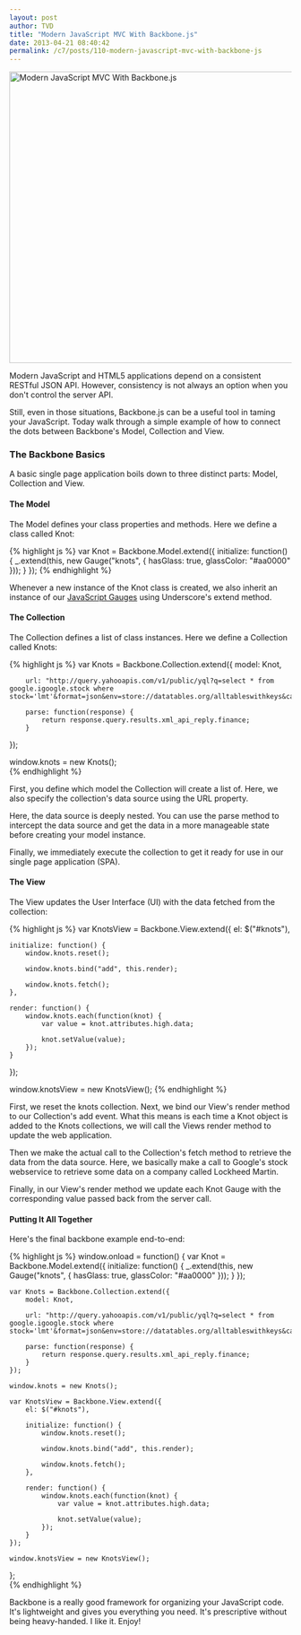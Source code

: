 ```yaml
---
layout: post
author: TVD
title: "Modern JavaScript MVC With Backbone.js"
date: 2013-04-21 08:40:42
permalink: /c7/posts/110-modern-javascript-mvc-with-backbone-js
---
```


<img src="https://techoctave.com/c7/static/gangnam-style-feature.jpg" width=520 alt="Modern JavaScript MVC With Backbone.js"/>

Modern JavaScript and HTML5 applications depend on a consistent RESTful JSON API. However, consistency is not always an option when you don't control the server API.

Still, even in those situations, Backbone.js can be a useful tool in taming your JavaScript. Today walk through a simple example of how to connect the dots between Backbone's Model, Collection and View.

### The Backbone Basics

A basic single page application boils down to three distinct parts: Model, Collection and View.

#### The Model

The Model defines your class properties and methods. Here we define a class called Knot:

{% highlight js %}
var Knot = Backbone.Model.extend({
	initialize: function() {
		_.extend(this, new Gauge("knots", {
			hasGlass: true,
			glassColor: "#aa0000"
		}));
	}
});
{% endhighlight %}

Whenever a new instance of the Knot class is created, we also inherit an instance of our [JavaScript Gauges][1] using Underscore's extend method.


#### The Collection

The Collection defines a list of class instances. Here we define a Collection called Knots:

{% highlight js %}
var Knots = Backbone.Collection.extend({
	    model: Knot,
	
		url: "http://query.yahooapis.com/v1/public/yql?q=select * from google.igoogle.stock where stock='lmt'&format=json&env=store://datatables.org/alltableswithkeys&callback=",
	
		parse: function(response) {
			return response.query.results.xml_api_reply.finance;
		}
});

window.knots = new Knots();  
{% endhighlight %}

First, you define which model the Collection will create a list of. Here, we also specify the collection's data source using the URL property.

Here, the data source is deeply nested. You can use the parse method to intercept the data source and get the data in a more manageable state before creating your model instance.

Finally, we immediately execute the collection to get it ready for use in our single page application (SPA).

#### The View

The View updates the User Interface (UI) with the data fetched from the collection:

{% highlight js %}
var KnotsView = Backbone.View.extend({
	el: $("#knots"),

	initialize: function() {
		window.knots.reset();

		window.knots.bind("add", this.render);

		window.knots.fetch();
	},

	render: function() {
		window.knots.each(function(knot) {
			var value = knot.attributes.high.data;
				
			knot.setValue(value);
		});
	}
});

window.knotsView = new KnotsView();
{% endhighlight %}

First, we reset the knots collection. Next, we bind our View's render method to our Collection's add event. What this means is each time a Knot object is added to the Knots collections, we will call the Views render method to update the web application.

Then we make the actual call to the Collection's fetch method to retrieve the data from the data source. Here, we basically make a call to Google's stock webservice to retrieve some data on a company called Lockheed Martin.

Finally, in our View's render method we update each Knot Gauge with the corresponding value passed back from the server call.

#### Putting It All Together

Here's the final backbone example end-to-end:

{% highlight js %}
window.onload = function() {
	var Knot = Backbone.Model.extend({
		initialize: function() {
			_.extend(this, new Gauge("knots", {
				hasGlass: true,
				glassColor: "#aa0000"
			}));
		}
	});

	var Knots = Backbone.Collection.extend({
	    model: Knot,
	
		url: "http://query.yahooapis.com/v1/public/yql?q=select * from google.igoogle.stock where stock='lmt'&format=json&env=store://datatables.org/alltableswithkeys&callback=",
	
		parse: function(response) {
			return response.query.results.xml_api_reply.finance;
		}
	});

	window.knots = new Knots();

	var KnotsView = Backbone.View.extend({
		el: $("#knots"),

		initialize: function() {
			window.knots.reset();

			window.knots.bind("add", this.render);

			window.knots.fetch();
		},

		render: function() {
			window.knots.each(function(knot) {
				var value = knot.attributes.high.data;
				
				knot.setValue(value);
			});
		}
	});

	window.knotsView = new KnotsView();
};  
{% endhighlight %}

Backbone is a really good framework for organizing your JavaScript code. It's lightweight and gives you everything you need. It's prescriptive without being heavy-handed. I like it. Enjoy!


  [1]: http://techoctave.com/gauges/
